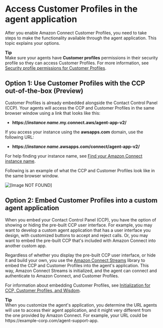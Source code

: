 # Access Customer Profiles in the agent application<a name="customer-profile-access"></a>

After you enable Amazon Connect Customer Profiles, you need to take steps to make the functionality available through the agent application\. This topic explains your options\.

**Tip**  
Make sure your agents have **Customer profiles** permissions in their security profile so they can access Customer Profiles\. For more information, see [Security profile permissions for Customer Profiles](assign-security-profile-customer-profile.md)\.

## Option 1: Use Customer Profiles with the CCP out\-of\-the\-box \(Preview\)<a name="customer-profile-access-out-of-the-box"></a>

Customer Profiles is already embedded alongside the Contact Control Panel \(CCP\)\. Your agents will access the CCP and Customer Profiles in the same browser window using a link that looks like this:
+ **https://*instance name*\.my\.connect\.aws/agent\-app\-v2/** 

If you access your instance using the **awsapps\.com** domain, use the following URL: 
+ **https://*instance name*\.awsapps\.com/connect/agent\-app\-v2/**

For help finding your instance name, see [Find your Amazon Connect instance name](find-instance-name.md)\.

Following is an example of what the CCP and Customer Profiles look like in the same browser window\.

![\[Image NOT FOUND\]](http://docs.aws.amazon.com/connect/latest/adminguide/images/customer-profiles-agent-app.png)

## Option 2: Embed Customer Profiles into a custom agent application<a name="customer-profile-access-embed"></a>

When you embed your Contact Control Panel \(CCP\), you have the option of showing or hiding the pre\-built CCP user interface\. For example, you may want to develop a custom agent application that has a user interface you design, with customized buttons to accept and reject calls\. Or, you may want to embed the pre\-built CCP that's included with Amazon Connect into another custom app\.

Regardless of whether you display the pre\-built CCP user interface, or hide it and build your own, you use the [Amazon Connect Streams](https://github.com/aws/amazon-connect-streams) library to embed the CCP and Customer Profiles into the agent's application\. This way, Amazon Connect Streams is initialized, and the agent can connect and authenticate to Amazon Connect, and Customer Profiles\. 

For information about embedding Customer Profiles, see [Initialization for CCP, Customer Profiles, and Wisdom](https://github.com/amazon-connect/amazon-connect-streams/blob/master/Documentation.md#initialization-for-ccp-customer-profiles-and-wisdom)\.

**Tip**  
When you customize the agent's application, you determine the URL agents will use to access their agent application, and it might very different from the one provided by Amazon Connect\. For example, your URL could be https://example\-corp\.com/agent\-support\-app\. 